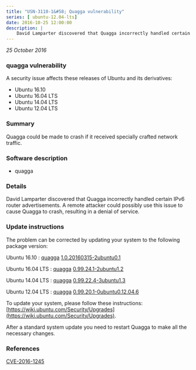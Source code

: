 ```yaml
---
title: "USN-3110-1&#58; Quagga vulnerability"
series: [ ubuntu-12.04-lts]
date: 2016-10-25 12:00:00
description: |
    David Lamparter discovered that Quagga incorrectly handled certain IPv6 router advertisements. A remote attacker could possibly use this issue to cause Quagga to crash, resulting in a denial of service. 
--- 
```

 
 

*25 October 2016*

### quagga vulnerability

A security issue affects these releases of Ubuntu and its derivatives:

* Ubuntu 16.10
* Ubuntu 16.04 LTS
* Ubuntu 14.04 LTS
* Ubuntu 12.04 LTS

### Summary

Quagga could be made to crash if it received specially crafted network traffic.

### Software description

* quagga 

### Details

David Lamparter discovered that Quagga incorrectly handled certain IPv6 router advertisements. A remote attacker could possibly use this issue to cause Quagga to crash, resulting in a denial of service. 

### Update instructions

The problem can be corrected by updating your system to the following package version:

Ubuntu 16.10
 : [quagga](https://launchpad.net/ubuntu/+source/quagga) <span> [1.0.20160315-2ubuntu0.1](https://launchpad.net/ubuntu/+source/quagga/1.0.20160315-2ubuntu0.1) </span> 

Ubuntu 16.04 LTS
 : [quagga](https://launchpad.net/ubuntu/+source/quagga) <span> [0.99.24.1-2ubuntu1.2](https://launchpad.net/ubuntu/+source/quagga/0.99.24.1-2ubuntu1.2) </span> 

Ubuntu 14.04 LTS
 : [quagga](https://launchpad.net/ubuntu/+source/quagga) <span> [0.99.22.4-3ubuntu1.3](https://launchpad.net/ubuntu/+source/quagga/0.99.22.4-3ubuntu1.3) </span> 

Ubuntu 12.04 LTS
 : [quagga](https://launchpad.net/ubuntu/+source/quagga) <span> [0.99.20.1-0ubuntu0.12.04.6](https://launchpad.net/ubuntu/+source/quagga/0.99.20.1-0ubuntu0.12.04.6) </span> 

To update your system, please follow these instructions: [https://wiki.ubuntu.com/Security/Upgrades](https://wiki.ubuntu.com/Security/Upgrades).

After a standard system update you need to restart Quagga to make all the necessary changes. 

### References

 
 [CVE-2016-1245](http://people.ubuntu.com/~ubuntu-security/cve/CVE-2016-1245)
 

